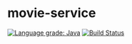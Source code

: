 # movie-service
[![Language grade: Java](https://img.shields.io/lgtm/grade/java/g/fland/movie-service.svg?logo=lgtm&logoWidth=18)](https://lgtm.com/projects/g/fland/movie-service/context:java)
[![Build Status](https://travis-ci.org/fland/notes-keeper.svg?branch=master)](https://travis-ci.org/fland/notes-keeper)